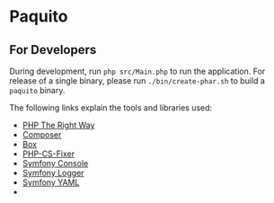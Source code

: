 Paquito
=======

For Developers
--------------

During development, run `php src/Main.php` to run the application.
For release of a single binary, please run `./bin/create-phar.sh`
to build a `paquito` binary.

The following links explain the tools and libraries used:

* [PHP The Right Way](http://www.phptherightway.com/)
* [Composer](https://getcomposer.org/)
* [Box](http://box-project.org/)
* [PHP-CS-Fixer](http://cs.sensiolabs.org/)
* [Symfony Console](http://symfony.com/fr/doc/current/components/console/introduction.html)
* [Symfony Logger](http://symfony.com/doc/current/components/console/logger.html)
* [Symfony YAML](http://symfony.com/fr/doc/current/components/yaml/introduction.html)
* 
